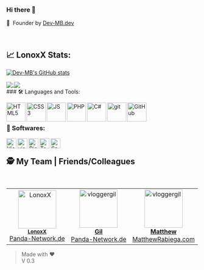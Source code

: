 ### Hi there 👋

💼&nbsp;&nbsp;Founder by <a href="https://dev-mb.dev">Dev-MB.dev</a>

<br>

## 📈 LonoxX Stats:

[![Dev-MB's GitHub stats](https://github-readme-stats.vercel.app/api?username=dev-mb&show_icons=true)](https://github.com/dev-mb)

<a href="https://github.com/dev-mb/altV-mlo_stream">
  <img align="center" src="https://github-readme-stats.vercel.app/api/pin/?username=dev-mb&repo=altV-mlo_stream" />
</a>

<a href="https://github.com/dev-mb/fivem-mlo_stream">
  <img align="center" src="https://github-readme-stats.vercel.app/api/pin/?username=dev-mb&repo=fivem-mlo_stream" />
</a>

<br>
### 🛠️ Languages and Tools:

<a href="https://www.w3schools.com/html/" target="_blank"><img align="left" alt="HTML5" width="50px" src="https://cdn.mbdev.cc/cdn/github/HTML5.png" /></a>
<a href="https://www.w3schools.com/css/" target="_blank"><img align="left" alt="CSS3" width="50px" src="https://cdn.mbdev.cc/cdn/github/CSS3.png" /></a>
<a href="https://www.w3schools.com/js/" target="_blank"><img align="left" alt="JS" width="50px" src="https://cdn.mbdev.cc/cdn/github/JS.png" /></a>
<a href="https://www.w3schools.com/php/" target="_blank"><img align="left" alt="PHP" width="50px" src="https://cdn.mbdev.cc/cdn/github/PHP.png" /></a>
<a href="https://docs.microsoft.com/de-de/dotnet/csharp/tour-of-csharp/" target="_blank"><img align="left" alt="C#" width="50px" src="https://cdn.mbdev.cc/cdn/github/C#.png" /></a>

<a href="https://git-scm.com/" target="_blank"> <img align="left" alt="git" width="50px" src="https://cdn.mbdev.cc/cdn/github/git.png"/></a>
<a href="https://github.com/dev-mb/" target="_blank"> <img align="left" alt="GitHub" width="50px" src="https://cdn.mbdev.cc/cdn/github/github.png"/></a>
<br />
<br />

### 💾 Softwares:

<a href="https://code.visualstudio.com/" target="_blank"> <img align="left" alt="Visual Studio Code" width="26px" src="https://cdn.mbdev.cc/cdn/github/vscode.png"/></a>
<a href="https://visualstudio.microsoft.com/de/" target="_blank"> <img align="left" alt="visualstudio" width="26px" src="https://cdn.mbdev.cc/cdn/github/vs.png"/></a>

<a href="https://discord.com/" target="_blank"> <img align="left" alt="Discord" width="26px" src="https://cdn.mbdev.cc/cdn/github/discord.png"/></a>
<a href="https://www.teamspeak.com/" target="_blank"> <img align="left" alt="TeamSpeak" width="26px" src="https://cdn.mbdev.cc/cdn/github/teamspeak.png"/></a>
<a href="https://www.spotify.com/" target="_blank"> <img align="left" alt="Spotify" width="26px" src="https://cdn.mbdev.cc/cdn/github/spotify.png"/></a>
<br />


## 🕵️ My Team | Friends/Colleagues

<table>
  <tr>
    <td align="center">
      <a href="https://github.com/LonoxX"><img src="https://avatars3.githubusercontent.com/u/35597628?v=4" width="100px;" alt="LonoxX"/></a><br/>
        <sub><b><a href="https://github.com/LonoxX">LonoxX</b></a></sub><br /><a href="https://panda-network.de">Panda-Network.de</a>
    </td>
    <td align="center">
      <a href="https://github.com/vloggergil"><img src="https://avatars3.githubusercontent.com/u/23207852?v=4" width="100px;" alt="vloggergil"/><br/>
        <sub><b><a href="https://github.com/vloggergil">Gil</b></a></sub><br /><a href="https://panda-network.de">Panda-Network.de</a>
    </td>
    <td align="center">
      <a href="https://github.com/matthewrabiega"><img src="https://avatars.githubusercontent.com/u/69539728?v=4" width="100px;" alt="vloggergil"/><br/>
        <sub><b><a href="https://github.com/matthewrabiega">Matthew</b></a></sub><br /><a href="https://matthewrabiega.com">MatthewRabiega.com</a>
    </td>
		<br>
    
  </tr>
</table>

> Made with :heart: <br>
> V 0.3 <br>